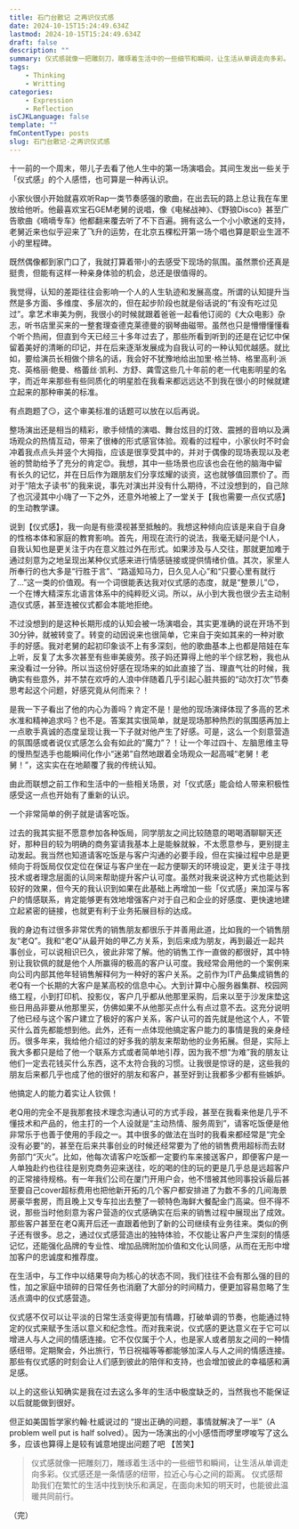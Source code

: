 ```yaml
---
title: 石门台散记 之再识仪式感
date: 2024-10-15T15:24:49.634Z
lastmod: 2024-10-15T15:24:49.634Z
draft: false
description: ""
summary: 仪式感就像一把雕刻刀，雕琢着生活中的一些细节和瞬间，让生活从单调走向多彩。仪式感还是一条情感的纽带，拉近心与心之间的距离。 仪式感帮助我们在繁忙的生活中找到快乐和满足，在面向未知的明天时，也能彼此温暖共同前行。
tags:
    - Thinking
    - Writting
categories:
    - Expression
    - Reflection
isCJKLanguage: false
template: ""
fmContentType: posts
slug: 石门台散记-之再识仪式感
---
```


十一前的一个周末，带儿子去看了他人生中的第一场演唱会。其间生发出一些关于「仪式感」的个人感悟，也可算是一种再认识。

小家伙很小开始就喜欢听Rap一类节奏感强的歌曲，在出去玩的路上总让我在车里放给他听。他最喜欢宝石GEM老舅的说唱，像《电梯战神》、《野狼Disco》甚至广告歌曲《嘀嘀专车》他都翻来覆去听了不下百遍。拥有这么一个小小歌迷的支持，老舅近来也似乎迎来了飞升的运势，在北京五棵松开第一场个唱也算是职业生涯不小的里程碑。

既然偶像都到家门口了，我就打算着带小的去感受下现场的氛围。虽然票价还真是挺贵，但能有这样一种亲身体验的机会，总还是很值得的。

我觉得，认知的差距往往会影响一个人的人生轨迹和发展高度。所谓的认知提升当然是多方面、多维度、多层次的，但在起步阶段也就是俗话说的“有没有吃过见过”。拿艺术审美为例，我很小的时候就跟着爸爸一起看他订阅的《大众电影》杂志，听书店里买来的一整套理查德克莱德曼的钢琴曲磁带。虽然也只是懵懵懂懂看个听个热闹，但直到今天已经三十多年过去了，那些所看到听到的还是在记忆中保留着美好的清晰的印记，并在后来逐渐发展成为自我认可的一种认知优越感。就比如，要给演员长相做个排名的话，我会好不犹豫地给出加里·格兰特、格里高利·派克、英格丽·鲍曼、格蕾丝·凯利、方舒、龚雪这些几十年前的老一代电影明星的名字，而近年来那些有些同质化的明星脸在我看来都远远达不到我在很小的时候就建立起来的那种审美的标准。

有点跑题了😏，这个审美标准的话题可以放在以后再说。

整场演出还是相当的精彩，歌手倾情的演唱、舞台炫目的灯效、震撼的音响以及满场观众的热情互动，带来了很棒的形式感官体验。观看的过程中，小家伙时不时会冲着我点点头并竖个大拇指，应该是很享受其中的，并对于偶像的现场表现以及老爸的赞助给予了充分的肯定😊。我想，其中一些场景也应该也会在他的脑海中留有长久的记忆，并在日后作为跟朋友们分享炫耀的谈资，这也就够值回票价了。而对于“陪太子读书”的我来说，事先对演出并没有什么期待，不过没想到的，自己除了也沉浸其中小嗨了一下之外，还意外地被上了一堂关于【我也需要一点仪式感】的生动教学课。

说到【仪式感】，我一向是有些漠视甚至抵触的。我想这种倾向应该是来自于自身的性格本体和家庭的教育影响。首先，用现在流行的说法，我毫无疑问是个I人，自我认知也是更关注于内在意义胜过外在形式。如果涉及与人交往，那就更加难于通过刻意为之地呈现出某种仪式感来进行情感链接或提供情绪价值。其次，家里人所奉行的也大多是“行胜于言”、“路遥知马力，日久见人心”和“只要心里有就行了...”这一类的价值观。有一个词很能表达我对仪式感的态度，就是“整景儿”😊，一个在博大精深东北语言体系中的纯粹贬义词。所以，从小到大我也很少去主动制造仪式感，甚至连被仪式都会本能地拒绝。

不过没想到的是这种长期形成的认知会被一场演唱会，其实更准确的说在开场不到30分钟，就被转变了。转变的动因说来也很简单，它来自于突如其来的一种对歌手的好感。我对老舅的起初印象谈不上有多深刻，他的歌曲基本上也都是陪娃在车上听，反复了太多次甚至有些审美疲劳。孩子妈还算得上他的半个综艺粉，我也从来没看过一分钟。所以当这份好感在现场来的如此直接了当、理直气壮的时候，我确实有些意外，并不禁在欢呼的人浪中伴随着几乎引起心脏共振的“动次打次”节奏思考起这个问题，好感究竟从何而来？！

是我一下子看出了他的内心为善吗？肯定不是！是他的现场演绎体现了多高的艺术水准和精神追求吗？也不是。答案其实很简单，就是现场那种热烈的氛围感再加上一点歌手真诚的态度呈现让我一下子就对他产生了好感。可是，这么一个刻意营造的氛围感或者说仪式感怎么会有如此的“魔力”？！让一个年过四十、左脑思维主导的慢热型选手也能瞬间化作小“迷弟”自然地跟着全场观众一起高喊“老舅！老舅！”，这实实在在地颠覆了我的传统认知。

由此而联想之前工作和生活中的一些相关场景，对「仪式感」能会给人带来积极性感受这一点也开始有了重新的认识。

一个非常简单的例子就是请客吃饭。

过去的我其实挺不愿意参加各种饭局，同学朋友之间比较随意的喝喝酒聊聊天还好，那种目的较为明确的商务宴请我基本上是能躲就躲，不太愿意参与，更别提主动发起。我当然也知道请客吃饭是与客户沟通的必要手段，但在实操过程中总是更倾向于将饭局仅仅定位在保证与客户坐在一起方便聊天的环境设定，更关注于寻找技术或者理念层面的认同来帮助提升客户认可度。虽然对我来说这种方式也能达到较好的效果，但今天的我认识到如果在此基础上再增加一些「仪式感」来加深与客户的情感联系，肯定能够更有效地增强客户对于自己和企业的好感度、更快速地建立起紧密的链接，也就更有利于业务拓展目标的达成。

我的身边有过很多非常优秀的销售朋友都很乐于并善用此道，比如我的一个销售朋友“老Q”。我和“老Q”从最开始的甲乙方关系，到后来成为朋友，再到最近一起共事创业，可以说相识已久，彼此非常了解。他的销售工作一直做的都很好，其中特别让我钦佩的就是他个人所赢得的极高的客户认可度。我经常会用他的一个案例来向公司内部其他年轻销售解释何为一种好的客户关系。之前作为IT产品集成销售的老Q有一个长期的大客户是某高校的信息中心。大到计算中心服务器集群、校园网络工程，小到打印机、投影仪，客户几乎都从他那里采购，后来以至于沙发床垫这些日用品非要从他那里买，仿佛如果不从他那买点什么有点过意不去。这充分说明了他已经与这个客户建立了极好的客户关系，客户认可的首先就是他这个人，不管买什么首先都能想到他。此外，还有一点体现他搞定客户能力的事情是我的亲身经历。很多年来，我给他介绍过的好多我的朋友来帮助他的业务拓展。但是，实际上我大多都只是给了他一个联系方式或者简单地引荐，因为我不想“为难”我的朋友让他们一定去花钱买什么东西，这不太符合我的习惯。让我很是惊讶的是，这些我的朋友后来都几乎也成了他的很好的朋友和客户，甚至好到让我都多少都有些嫉妒。

他搞定人的能力着实让人钦佩！

老Q用的完全不是我那套技术理念沟通认可的方式手段，甚至在我看来他是几乎不懂技术和产品的，他主打的一个人设就是“主动热情、服务周到”，请客吃饭便是他非常乐于也善于使用的手段之一。其中很多的做法在当时的我看来都经常是“完全没有必要”的，甚至在后来共事创业的时候还经常要为了他的销售费用超标而去财务部门“灭火”。比如，他每次请客户吃饭都一定要约车来接送客户，即便客户是一人单独赴约也往往是别克商务迎来送往，吃的喝的住的玩的更是几乎总是远超客户的正常接待规格。有一年我们公司在厦门开用户会，他不惜被其他同事投诉最后甚至要自己cover超标费用也把他新开拓的几个客户都安排进了为数不多的几间海景房豪华套房，而且晚上又专车拉出去整了一顿特色海鲜大餐配金门高粱。但不得不说，那些当时他刻意为客户营造的仪式感确实在后来的销售过程中展现出了成效。那些客户甚至在老Q离开后还一直跟着他到了新的公司继续有业务往来。类似的例子还有很多。总之，通过仪式感营造出的独特体验，不仅能让客户产生深刻的情感记忆，还能强化品牌的专业性、增加品牌附加价值和文化认同感，从而在无形中增加客户的忠诚度和推荐度。

在生活中，与工作中以结果导向为核心的状态不同，我们往往不会有那么强的目的性，加之家庭中琐碎的日常任务也消磨了大部分的时间精力，便更加容易忽略了生活点滴中的仪式感营造。

仪式感不仅可以让平淡的日常生活变得更加有情趣，打破单调的节奏，也能通过特定的仪式来赋予生活以意义和纪念性。而对我来说，仪式感的更达意义在于它可以增进人与人之间的情感连接。它不仅仅属于个人，也是家人或者朋友之间的一种情感纽带。定期聚会，外出旅行，节日祝福等等都能够加深人与人之间的情感连接。那些有仪式感的时刻会让人们感到彼此的陪伴和支持，也会增加彼此的幸福感和满足感。

以上的这些认知确实是我在过去这么多年的生活中极度缺乏的，当然我也不能保证以后就能做到很好。

但正如美国哲学家约翰·杜威说过的 “提出正确的问题，事情就解决了一半”（A problem well put is half solved）。因为一场演出的小小感悟而啰里啰唆写了这么多，应该也算得上是较有诚意地提出问题了吧 【苦笑】

> 仪式感就像一把雕刻刀，雕琢着生活中的一些细节和瞬间，让生活从单调走向多彩。仪式感还是一条情感的纽带，拉近心与心之间的距离。
  仪式感帮助我们在繁忙的生活中找到快乐和满足，在面向未知的明天时，也能彼此温暖共同前行。
  
（完）